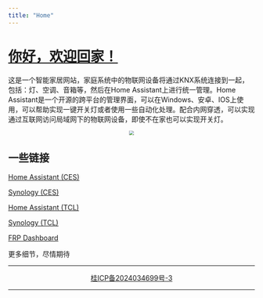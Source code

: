 ```yaml
---
title: "Home"
---
```




# [你好，欢迎回家！]()

这是一个智能家居网站，家庭系统中的物联网设备将通过KNX系统连接到一起，包括：灯、空调、音箱等，然后在Home Assistant上进行统一管理。Home Assistant是一个开源的跨平台的管理界面，可以在Windows、安卓、IOS上使用，可以帮助实现一键开关灯或者使用一些自动化处理。配合内网穿透，可以实现通过互联网访问局域网下的物联网设备，即使不在家也可以实现开关灯。

<p align="center">
    <img src="https://cdn.jsdelivr.net/gh/dwgan/PicGo@main/img/202408161810161.jpg" style="zoom: 60%;" />
</p>

## 一些链接

[Home Assistant (CES)](http://stacc.top:28123)

[Synology (CES)](http://stacc.top:25000)

[Home Assistant (TCL)](http://stacc.top:18123)

[Synology (TCL)](http://stacc.top:15000)

[FRP Dashboard](http://stacc.top:7500)



更多细节，尽情期待

---
<div class="page__footer-copyright" style="text-align: center;">
  <a href="https://beian.miit.gov.cn" rel="nofollow">桂ICP备2024034699号-3</a>
</div>

---
